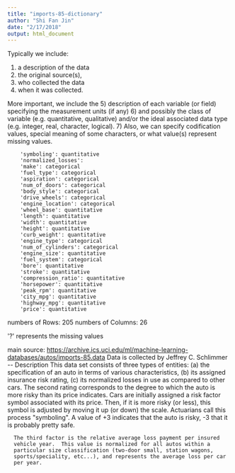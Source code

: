 ```yaml
---
title: "imports-85-dictionary"
author: "Shi Fan Jin"
date: "2/17/2018"
output: html_document
---
```

Typically we include:
1) a description of the data
2) the original source(s), 
3) who collected the data
4) when it was collected. 

More important, we include the 
5) description of each variable (or field) specifying the measurement units (if any)
6) and possibly the class of variable (e.g. quantitative, qualitative) and/or the ideal associated data type (e.g. integer, real, character, logical). 
7) Also, we can specify codification values, special meaning of some characters, or what value(s) represent missing values.


        'symboling': quantitative
        'normalized_losses': 
        'make': categorical
        'fuel_type': categorical
        'aspiration': categorical
        'num_of_doors': categorical
        'body_style': categorical
        'drive_wheels': categorical
        'engine_location': categorical
        'wheel_base': quantitative
        'length': quantitative
        'width': quantitative
        'height': quantitative
        'curb_weight': quantitative
        'engine_type': categorical
        'num_of_cylinders': categorical
        'engine_size': quantitative
        'fuel_system': categorical
        'bore': quantitative
        'stroke': quantitative
        'compression_ratio': quantitative
        'horsepower': quantitative
        'peak_rpm': quantitative
        'city_mpg': quantitative
        'highway_mpg': quantitative
        'price': quantitative

numbers of Rows: 205
numbers of Columns: 26

'?' represents the missing values

main source: https://archive.ics.uci.edu/ml/machine-learning-databases/autos/imports-85.data
Data is collected by Jeffrey C. Schlimmer
 -- Description
      This data set consists of three types of entities: (a) the
      specification of an auto in terms of various characteristics, (b)
      its assigned insurance risk rating, (c) its normalized losses in use
      as compared to other cars.  The second rating corresponds to the
      degree to which the auto is more risky than its price indicates.
      Cars are initially assigned a risk factor symbol associated with its
      price.   Then, if it is more risky (or less), this symbol is
      adjusted by moving it up (or down) the scale.  Actuarians call this
      process "symboling".  A value of +3 indicates that the auto is
      risky, -3 that it is probably pretty safe.

      The third factor is the relative average loss payment per insured
      vehicle year.  This value is normalized for all autos within a
      particular size classification (two-door small, station wagons,
      sports/speciality, etc...), and represents the average loss per car
      per year.



```